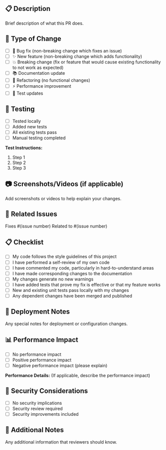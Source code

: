 ## 📋 Description
Brief description of what this PR does.

## 🔄 Type of Change
- [ ] 🐛 Bug fix (non-breaking change which fixes an issue)
- [ ] ✨ New feature (non-breaking change which adds functionality)
- [ ] 💥 Breaking change (fix or feature that would cause existing functionality to not work as expected)
- [ ] 📚 Documentation update
- [ ] 🔧 Refactoring (no functional changes)
- [ ] ⚡ Performance improvement
- [ ] 🧪 Test updates

## 🧪 Testing
- [ ] Tested locally
- [ ] Added new tests
- [ ] All existing tests pass
- [ ] Manual testing completed

**Test Instructions:**
1. Step 1
2. Step 2
3. Step 3

## 📷 Screenshots/Videos (if applicable)
Add screenshots or videos to help explain your changes.

## 🔗 Related Issues
Fixes #(issue number)
Related to #(issue number)

## 📋 Checklist
- [ ] My code follows the style guidelines of this project
- [ ] I have performed a self-review of my own code
- [ ] I have commented my code, particularly in hard-to-understand areas
- [ ] I have made corresponding changes to the documentation
- [ ] My changes generate no new warnings
- [ ] I have added tests that prove my fix is effective or that my feature works
- [ ] New and existing unit tests pass locally with my changes
- [ ] Any dependent changes have been merged and published

## 🚀 Deployment Notes
Any special notes for deployment or configuration changes.

## 📊 Performance Impact
- [ ] No performance impact
- [ ] Positive performance impact
- [ ] Negative performance impact (please explain)

**Performance Details:**
(If applicable, describe the performance impact)

## 🔐 Security Considerations
- [ ] No security implications
- [ ] Security review required
- [ ] Security improvements included

## 📝 Additional Notes
Any additional information that reviewers should know.
